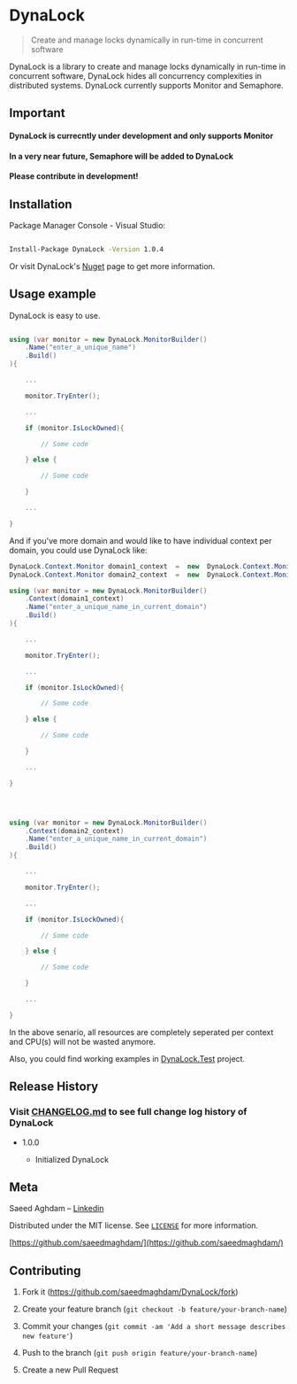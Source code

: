 



# DynaLock

> Create and manage locks dynamically in run-time in concurrent software

  

DynaLock is a library to create and manage locks dynamically in run-time in concurrent software, DynaLock hides all concurrency complexities in distributed systems.
DynaLock currently supports Monitor and Semaphore.

## Important
#### DynaLock is currecntly under development and only supports Monitor
#### In a very near future, Semaphore will be added to DynaLock
#### Please contribute in development!

## Installation

  

Package Manager Console - Visual Studio:

  

```sh

Install-Package DynaLock -Version 1.0.4

```

  

Or visit DynaLock's [Nuget][nuget-page] page to get more information.

  

## Usage example

  

DynaLock is easy to use.

  

```cs

using (var monitor = new DynaLock.MonitorBuilder()
	.Name("enter_a_unique_name")
	.Build()
){

	...

	monitor.TryEnter();

	...

	if (monitor.IsLockOwned){

		// Some code

	} else {

		// Some code

	}

	...

}

```

And if you've more domain and would like to have individual context per domain, you could use DynaLock like:

```cs
DynaLock.Context.Monitor domain1_context  =  new  DynaLock.Context.Monitor()
DynaLock.Context.Monitor domain2_context  =  new  DynaLock.Context.Monitor()

using (var monitor = new DynaLock.MonitorBuilder()
	.Context(domain1_context)
	.Name("enter_a_unique_name_in_current_domain")
	.Build()
){

	...

	monitor.TryEnter();

	...

	if (monitor.IsLockOwned){

		// Some code

	} else {

		// Some code

	}

	...

}




using (var monitor = new DynaLock.MonitorBuilder()
	.Context(domain2_context)
	.Name("enter_a_unique_name_in_current_domain")
	.Build()
){

	...

	monitor.TryEnter();

	...

	if (monitor.IsLockOwned){

		// Some code

	} else {

		// Some code

	}

	...

}

```

In the above senario, all resources are completely seperated per context and CPU(s) will not be wasted anymore. 

Also, you could find working examples in [DynaLock.Test] project.
  
  
## Release History

  
### Visit [CHANGELOG.md] to see full change log history of DynaLock

* 1.0.0

	* Initialized DynaLock
  

## Meta

  

Saeed Aghdam – [Linkedin][linkedin]

  

Distributed under the MIT license. See [``LICENSE``][github-license] for more information.

  

[https://github.com/saeedmaghdam/](https://github.com/saeedmaghdam/)

  

## Contributing

  

1. Fork it (<https://github.com/saeedmaghdam/DynaLock/fork>)

2. Create your feature branch (`git checkout -b feature/your-branch-name`)

3. Commit your changes (`git commit -am 'Add a short message describes new feature'`)

4. Push to the branch (`git push origin feature/your-branch-name`)

5. Create a new Pull Request

  

<!-- Markdown link & img dfn's -->

[linkedin]:https://www.linkedin.com/in/saeedmaghdam/

[nuget-page]:https://www.nuget.org/packages/DynaLock

[github]: https://github.com/saeedmaghdam/

[github-page]: https://github.com/saeedmaghdam/DynaLock/
[github-license]: https://raw.githubusercontent.com/saeedmaghdam/DynaLock/master/LICENSE
[CHANGELOG.md]: https://github.com/saeedmaghdam/DynaLock/blob/master/CHANGELOG.md
[DynaLock.Test]: https://github.com/saeedmaghdam/DynaLock/tree/master/DynaLock.Test